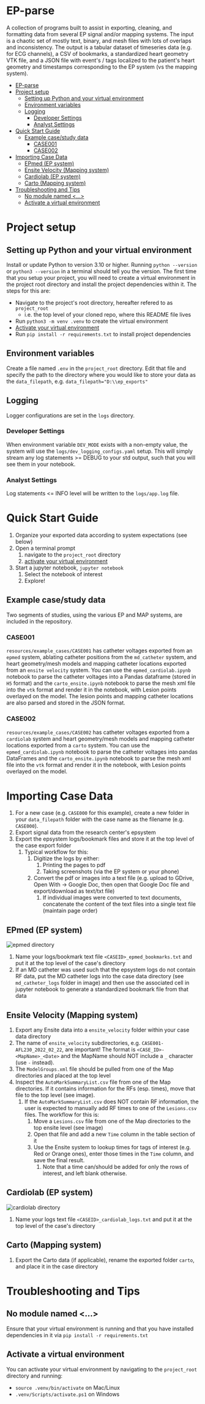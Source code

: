 # EP-parse

A collection of programs built to assist in exporting, cleaning, and formatting data from several EP signal and/or mapping systems.  The input is a chaotic set of mostly text, binary, and mesh files with lots of overlaps and inconsistency. The output is a tabular dataset of timeseries data (e.g. for ECG channels), a CSV of bookmarks, a standardized heart geometry VTK file, and a JSON file with event's / tags localized to the patient's heart geometry and timestamps corresponding to the EP system (vs the mapping system).

- [EP-parse](#ep-parse)
- [Project setup](#project-setup)
  - [Setting up Python and your virtual environment](#setting-up-python-and-your-virtual-environment)
  - [Environment variables](#environment-variables)
  - [Logging](#logging)
    - [Developer Settings](#developer-settings)
    - [Analyst Settings](#analyst-settings)
- [Quick Start Guide](#quick-start-guide)
  - [Example case/study data](#example-casestudy-data)
    - [CASE001](#case001)
    - [CASE002](#case002)
- [Importing Case Data](#importing-case-data)
  - [EPmed (EP system)](#epmed-ep-system)
  - [Ensite Velocity (Mapping system)](#ensite-velocity-mapping-system)
  - [Cardiolab (EP system)](#cardiolab-ep-system)
  - [Carto (Mapping system)](#carto-mapping-system)
- [Troubleshooting and Tips](#troubleshooting-and-tips)
  - [No module named \<...\>](#no-module-named-)
  - [Activate a virtual environment](#activate-a-virtual-environment)

   
# Project setup
## Setting up Python and your virtual environment
Install or update Python to version 3.10 or higher.  Running `python --version` or `python3 --version` in a terminal should tell you the version.
The first time that you setup your project, you will need to create a virtual environment in the project root directory and install the project dependencies within it.  The steps for this are:
- Navigate to the project's root directory, hereafter refered to as `project_root`
  - i.e. the top level of your cloned repo, where this README file lives
- Run `python3 -m venv .venv` to create the virtual environment
- [Activate your virtual environment](#activate-a-virtual-environment)
- Run `pip install -r requirements.txt` to install project dependencies
## Environment variables
Create a file named `.env` in the `project_root` directory.  Edit that file and specify the path to the directory where you would like to store your data as the `data_filepath`, e.g.
`data_filepath="D:\\ep_exports"`

## Logging
Logger configurations are set in the `logs` directory.
### Developer Settings
When environment variable `DEV_MODE` exists with a non-empty value, the system will use the `logs/dev_logging_configs.yaml` setup.  This will simply stream any log statements >= DEBUG to your std output, such that you will see them in your notebook.
### Analyst Settings
Log statements <= INFO level will be written to the `logs/app.log` file.


# Quick Start Guide
1. Organize your exported data according to system expectations (see below)
2. Open a terminal prompt
   1. navigate to the `project_root` directory
   2. [activate your virtual environment](#activate-a-virtual-environment)
3. Start a jupyter notebook, `jupyter notebook`
   1. Select the notebook of interest
   2. Explore!

## Example case/study data
Two segments of studies, using the various EP and MAP systems, are included in the repository.
### CASE001
`resources/example_cases/CASE001` has catheter voltages exported from an `epmed` system, ablating catheter positions from the `md_catheter` system, and heart geometry/mesh models and mapping catheter locations exported from an `ensite velocity` system.  You can use the `epmed_cardiolab.ipynb` notebook to parse the catheter voltages into a Pandas dataframe (stored in `H5` format) and the `carto_ensite.ipynb` notebook to parse the mesh xml file into the `vtk` format and render it in the notebook, with Lesion points overlayed on the model.  The lesion points and mapping catheter locations are also parsed and stored in the JSON format.
### CASE002
`resources/example_cases/CASE002` has catheter voltages exported from a `cardiolab` system and heart geometry/mesh models and mapping catheter locations exported from a `carto` system.  You can use the `epmed_cardiolab.ipynb` notebook to parse the catheter voltages into pandas DataFrames and the `carto_ensite.ipynb` notebook to parse the mesh xml file into the `vtk` format and render it in the notebook, with Lesion points overlayed on the model.

# Importing Case Data
1. For a new case (e.g. `CASE000` for this example), create a new folder in your `data_filepath` folder with the case name as the filename (e.g. `CASE000`).
2. Export signal data from the research center's epsystem
3. Export the epsystem logs/bookmark files and store it at the top level of the case export folder
   1. Typical workflow for this:
      1. Digitize the logs by either:
         1. Printing the pages to pdf
         2. Taking screenshots (via the EP system or your phone)
      2. Convert the pdf or images into a text file (e.g. upload to GDrive, Open With -> Google Doc, then open that Google Doc file and export/download as text/txt file)
         1. If individual images were converted to text documents, concatenate the content of the text files into a single text file (maintain page order)


## EPmed (EP system)
![epmed directory](assets/images/epmed_export_directory.jpg)
1. Name your logs/bookmark text file `<CASEID>_epmed_bookmarks.txt` and put it at the top level of the case's directory
2. If an MD catheter was used such that the epsystem logs do not contain RF data, put the MD catheter logs into the case data directory (see `md_catheter_logs` folder in image) and then use the associated cell in jupyter notebook to generate a standardized bookmark file from that data

## Ensite Velocity (Mapping system)
1. Export any Ensite data into a `ensite_velocity` folder within your case data directory
2. The name of `ensite_velocity` subdirectories, e.g. `CASE001-AFL230_2022_02_22`, are important!  The format is `<CASE_ID>-<MapName>_<Date>` and the MapName should NOT include a `_` character (use `-` instead).
3. The `ModelGroups.xml` file should be pulled from one of the Map directories and placed at the top level
4. Inspect the `AutoMarkSummaryList.csv` file from one of the Map directories.  If it contains information for the RFs (esp. times), move that file to the top level (see image).
   1. If the `AutoMarkSummaryList.csv` does NOT contain RF information, the user is expected to manually add RF times to one of the `Lesions.csv` files.  The workflow for this is:
      1. Move a `Lesions.csv` file from one of the Map directories to the top ensite level (see image)
      2. Open that file and add a new `Time` column in the table section of it
      3. Use the Ensite system to lookup times for tags of interest (e.g. Red or Orange ones), enter those times in the `Time` column, and save the final result.
         1. Note that a time can/should be added for only the rows of interest, and left blank otherwise.

## Cardiolab (EP system)
![cardiolab directory](assets/images/cardiolab_export_directory.jpg)
1. Name your logs text file `<CASEID>_cardiolab_logs.txt` and put it at the top level of the case's directory

## Carto (Mapping system)
1. Export the Carto data (if applicable), rename the exported folder `carto`, and place it in the case directory

# Troubleshooting and Tips
## No module named <...>
Ensure that your virtual environment is running and that you have installed dependencies in it via `pip install -r requirements.txt`

## Activate a virtual environment
You can activate your virtual environment by navigating to the `project_root` directory and running:
- `source .venv/bin/activate` on Mac/Linux
- `.venv/Scripts/activate.ps1` on Windows
